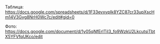 Таблица:
https://docs.google.com/spreadsheets/d/1F33evxypIk8YZC87cr33upXscHm14V3Gvg8NrH0Wc7c/edit#gid=0

Фото:
https://docs.google.com/document/d/1y05qNfErITil3_fo9WzkU2LkcutsiTbtX5YFVfqUKco/edit
